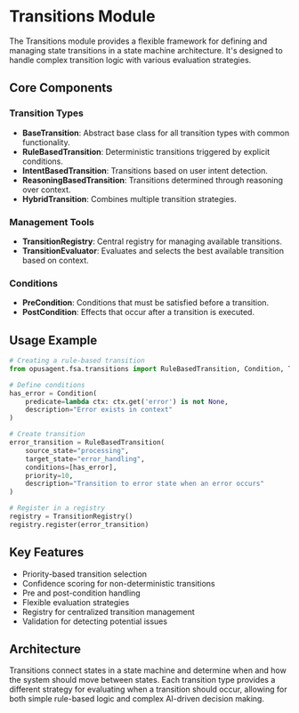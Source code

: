 # Transitions Module

The Transitions module provides a flexible framework for defining and managing state transitions in a state machine architecture. It's designed to handle complex transition logic with various evaluation strategies.

## Core Components

### Transition Types

- **BaseTransition**: Abstract base class for all transition types with common functionality.
- **RuleBasedTransition**: Deterministic transitions triggered by explicit conditions.
- **IntentBasedTransition**: Transitions based on user intent detection.
- **ReasoningBasedTransition**: Transitions determined through reasoning over context.
- **HybridTransition**: Combines multiple transition strategies.

### Management Tools

- **TransitionRegistry**: Central registry for managing available transitions.
- **TransitionEvaluator**: Evaluates and selects the best available transition based on context.

### Conditions

- **PreCondition**: Conditions that must be satisfied before a transition.
- **PostCondition**: Effects that occur after a transition is executed.

## Usage Example

```python
# Creating a rule-based transition
from opusagent.fsa.transitions import RuleBasedTransition, Condition, TransitionRegistry

# Define conditions
has_error = Condition(
    predicate=lambda ctx: ctx.get('error') is not None,
    description="Error exists in context"
)

# Create transition
error_transition = RuleBasedTransition(
    source_state="processing",
    target_state="error_handling",
    conditions=[has_error],
    priority=10,
    description="Transition to error state when an error occurs"
)

# Register in a registry
registry = TransitionRegistry()
registry.register(error_transition)
```

## Key Features

- Priority-based transition selection
- Confidence scoring for non-deterministic transitions
- Pre and post-condition handling
- Flexible evaluation strategies
- Registry for centralized transition management
- Validation for detecting potential issues

## Architecture

Transitions connect states in a state machine and determine when and how the system should move between states. Each transition type provides a different strategy for evaluating when a transition should occur, allowing for both simple rule-based logic and complex AI-driven decision making. 